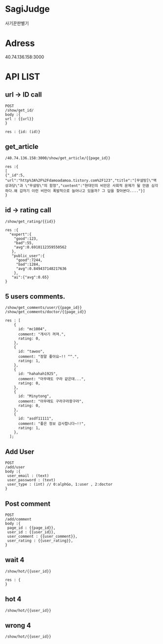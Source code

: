 # SagiJudge
사기꾼판별기

# Adress  
40.74.136.158:3000  

# API LIST
## url -> ID call
```
POST
/show/get_id/
body :{
url : {{url}}
}
```
```
res : {id: (id)}
```
## get_article
```
/40.74.136.158:3000/show/get_article/{{page_id}}
```
```
res :{
[
{"_id":5,
"url":"http%3A%2F%2Fdamoadamoa.tistory.com%2F123","title":"[무설탕]\"액상과당\"과 \"무설탕\"의 함정","content":"현대인의 비만은 사회적 문제가 될 만큼 심각하다.왜 갑자기 이런 비만이 폭발적으로 늘어나고 있을까? 그 답을 찾아본다...."}]
}
```


## id -> rating call  
```
/show/get_rating/{{id}}  
```
```
res :{
  "expert":{
    "good":123,
    "bad":55,
    "avg":0.6910112359550562
   },
   "public_user":{
     "good":7244,
     "bad":1284,
     "avg":0.849437148217636
    },
   "ai":{"avg":0.65}
}
```

## 5 users comments.
```
/show/get_comments/user/{{page_id}}
/show/get_comments/doctor/{{page_id}}
```
```
res : [
    {
      id: "mc1004",
      comment: "개사기 꺼져.",
      rating: 0,
    },
    {
      id: "tawoo",
      comment: "정말 좋아요~!! ^^.",
      rating: 1,
    },
    {
      id: "hahahah1925",
      comment: "아무래도 구라 같은데...",
      rating: 0,
    },
    {
      id: "Minytong",
      comment: "아무래도 구라구라왕구라",
      rating: 0,
    },
    {
      id: "asdf11111",
      comment: "좋은 정보 감사합니다~!!",
      rating: 1,
    },
  ];
```

## Add User
```
POST
/add/user
body :{
 user_email : (text)
 user_password : (text)
 user_type : (int) // 0:alphGo, 1:user , 2:doctor
}
```

## Post comment
```
POST
/add/comment
body :{
 page_id : {{page_id}},
 user_id : {{user_id}},
 user_comment : {{user_comment}},
 user_rating : {{user_rating}},
}
```


## wait 4
```
/show/hot/{{user_id}}
```
```
res : {
}
```

## hot 4
```
/show/hot/{{user_id}}
```

## wrong 4
```
/show/hot/{{user_id}}
```
